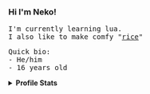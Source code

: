 
<h3>Hi I'm Neko!</h3>

<p><samp>
  I'm currently learning lua.
  <br>
  I also like to make comfy "<a href="https://github.com/N3k0Ch4n/dotRice">rice</a>"
</samp></p>

<p><samp>
  Quick bio:<br>
    - He/him<br>
    - 16 years old
</samp></p>

<details close>

<summary><b>Profile Stats</b></summary>

<img src="https://github-readme-stats.vercel.app/api?username=N3k0Ch4n&show_owner=true&theme=tokyonight">

</details>

